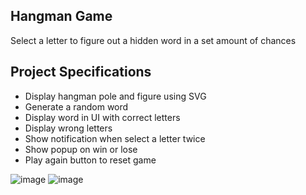 ## Hangman Game

Select a letter to figure out a hidden word in a set amount of chances

## Project Specifications

- Display hangman pole and figure using SVG
- Generate a random word
- Display word in UI with correct letters
- Display wrong letters
- Show notification when select a letter twice
- Show popup on win or lose
- Play again button to reset game


![image](https://user-images.githubusercontent.com/58284313/150045134-280ba057-2244-4f4e-9199-e903a617fbed.png)
![image](https://user-images.githubusercontent.com/58284313/150045179-85e30f49-5e38-48fa-909c-5a143bd09c1b.png)
